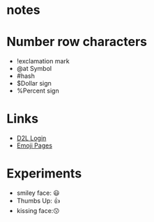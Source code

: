 # notes
# Number row characters
- !exclamation mark
- @at Symbol
- #hash
- $Dollar sign
- %Percent sign

# Links
- [D2L Login](https://learn.georgebrown.ca/)
- [Emoji Pages](https://gist.github.com/rxaviers/7360908)

# Experiments
- smiley face: 😃
- Thumbs Up: 👍
- kissing face:😗

